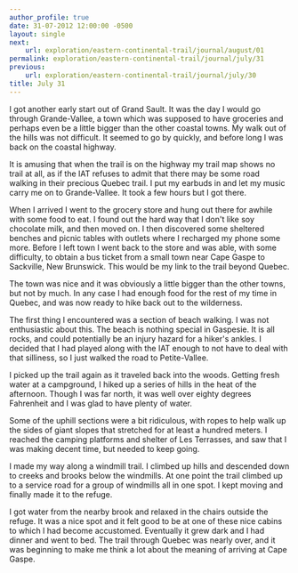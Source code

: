 ```yaml
---
author_profile: true
date: 31-07-2012 12:00:00 -0500
layout: single
next:
    url: exploration/eastern-continental-trail/journal/august/01
permalink: exploration/eastern-continental-trail/journal/july/31
previous:
    url: exploration/eastern-continental-trail/journal/july/30
title: July 31
---
```

I got another early start out of Grand Sault. It was the day I would go through Grande-Vallee, a town which was supposed to have groceries and perhaps even be a little bigger than the other coastal towns. My walk out of the hills was not difficult. It seemed to go by quickly, and before long I was back on the coastal highway.

It is amusing that when the trail is on the highway my trail map shows no trail at all, as if the IAT refuses to admit that there may be some road walking in their precious Quebec trail. I put my earbuds in and let my music carry me on to Grande-Vallee. It took a few hours but I got there.

When I arrived I went to the grocery store and hung out there for awhile with some food to eat. I found out the hard way that I don't like soy chocolate milk, and then moved on. I then discovered some sheltered benches and picnic tables with outlets where I recharged my phone some more. Before I left town I went back to the store and was able, with some difficulty, to obtain a bus ticket from a small town near Cape Gaspe to Sackville, New Brunswick. This would be my link to the trail beyond Quebec.

The town was nice and it was obviously a little bigger than the other towns, but not by much. In any case I had enough food for the rest of my time in Quebec, and was now ready to hike back out to the wilderness.

The first thing I encountered was a section of beach walking. I was not enthusiastic about this. The beach is nothing special in Gaspesie. It is all rocks, and could potentially be an injury hazard for a hiker's ankles. I decided that I had played along with the IAT enough to not have to deal with that silliness, so I just walked the road to Petite-Vallee.

I picked up the trail again as it traveled back into the woods. Getting fresh water at a campground, I hiked up a series of hills in the heat of the afternoon. Though I was far north, it was well over eighty degrees Fahrenheit and I was glad to have plenty of water.

Some of the uphill sections were a bit ridiculous, with ropes to help walk up the sides of giant slopes that stretched for at least a hundred meters. I reached the camping platforms and shelter of Les Terrasses, and saw that I was making decent time, but needed to keep going.

I made my way along a windmill trail. I climbed up hills and descended down to creeks and brooks below the windmills. At one point the trail climbed up to a service road for a group of windmills all in one spot. I kept moving and finally made it to the refuge.

I got water from the nearby brook and relaxed in the chairs outside the refuge. It was a nice spot and it felt good to be at one of these nice cabins to which I had become accustomed. Eventually it grew dark and I had dinner and went to bed. The trail through Quebec was nearly over, and it was beginning to make me think a lot about the meaning of arriving at Cape Gaspe.
